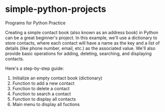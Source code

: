 # simple-python-projects
Programs for Python Practice

Creating a simple contact book (also known as an address book) in Python can be a great beginner's project. In this example, we'll use a dictionary to store contacts, where each contact will have a name as the key and a list of details (like phone number, email, etc.) as the associated value. We'll also provide basic operations for adding, deleting, searching, and displaying contacts. 

Here's a step-by-step guide:

1. Initialize an empty contact book (dictionary)
2. Function to add a new contact
3. Function to delete a contact
4. Function to search a contact
5. Function to display all contacts
6. Main menu to display all fuctions

